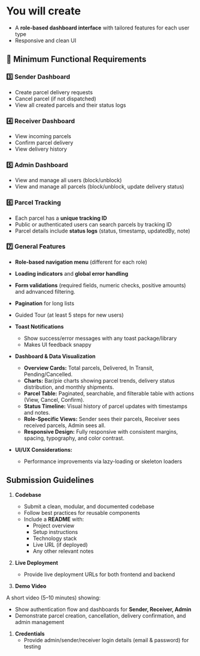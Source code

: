 # You will create

- A **role-based dashboard interface** with tailored features for each user type
- Responsive and clean UI

## **📌 Minimum Functional Requirements**

### **3️⃣ Sender Dashboard**

- Create parcel delivery requests
- Cancel parcel (if not dispatched)
- View all created parcels and their status logs

### **4️⃣ Receiver Dashboard**

- View incoming parcels
- Confirm parcel delivery
- View delivery history

### **5️⃣ Admin Dashboard**

- View and manage all users (block/unblock)
- View and manage all parcels (block/unblock, update delivery status)
  
### **6️⃣ Parcel Tracking**

- Each parcel has a **unique tracking ID**
- Public or authenticated users can search parcels by tracking ID
- Parcel details include **status logs** (status, timestamp, updatedBy, note)

### **7️⃣ General Features**

- **Role-based navigation menu** (different for each role)
- **Loading indicators** and **global error handling**
- **Form validations** (required fields, numeric checks, positive amounts)  and adnvanced filtering.
- **Pagination** for long lists
- Guided Tour (at least 5 steps for new users)
- **Toast Notifications**
  
  - Show success/error messages with any toast package/library
  - Makes UI feedback snappy
  
- **Dashboard & Data Visualization**
  - **Overview Cards:** Total parcels, Delivered, In Transit, Pending/Cancelled.  
  - **Charts:** Bar/pie charts showing parcel trends, delivery status distribution, and monthly shipments.  
  - **Parcel Table:** Paginated, searchable, and filterable table with actions (View, Cancel, Confirm).  
  - **Status Timeline:** Visual history of parcel updates with timestamps and notes.  
  - **Role-Specific Views:** Sender sees their parcels, Receiver sees received parcels, Admin sees all.  
  - **Responsive Design:** Fully responsive with consistent margins, spacing, typography, and color contrast.

- **UI/UX Considerations:**
  
  - Performance improvements via lazy-loading or skeleton loaders

## **Submission Guidelines**

1. **Codebase**
    - Submit a clean, modular, and documented codebase
    - Follow best practices for reusable components
    - Include a **README** with:
        - Project overview
        - Setup instructions
        - Technology stack
        - Live URL (if deployed)
        - Any other relevant notes

2. **Live Deployment**
    - Provide live deployment URLs for both frontend and backend
3. **Demo Video**

A short video (5–10 minutes) showing:

- Show authentication flow and dashboards for **Sender, Receiver, Admin**
- Demonstrate parcel creation, cancellation, delivery confirmation, and admin management
  
1. **Credentials**
    - Provide admin/sender/receiver login details (email & password) for testing

